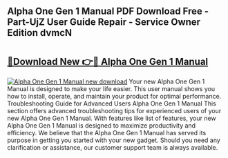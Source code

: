 ## Alpha One Gen 1 Manual PDF Download Free - Part-UjZ User Guide Repair - Service Owner Edition dvmcN

# <h2><a href="http://bc53737.oget.top/?id=Alpha+One+Gen+1+Manual">🔗Download New 👉🔴 Alpha One Gen 1 Manual</a></h2>

[![Alpha One Gen 1 Manual new download](https://i.imgur.com/5g1atiW.png)](http://bc53737.oget.top/?id=Alpha+One+Gen+1+Manual)
Your new Alpha One Gen 1 Manual is designed to make your life easier. This user manual shows you how to install, operate, and maintain your product for optimal performance. Troubleshooting Guide for Advanced Users Alpha One Gen 1 Manual This section offers advanced troubleshooting tips for experienced users of your new Alpha One Gen 1 Manual. With features like list of features, your new Alpha One Gen 1 Manual is designed to maximize productivity and efficiency. We believe that the Alpha One Gen 1 Manual has served its purpose in getting you started with your new gadget. Should you need any clarification or assistance, our customer support team is always available.
